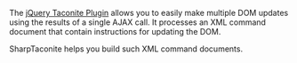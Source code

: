 The [jQuery Taconite Plugin](http://malsup.com/jquery/taconite/#overview) allows you to easily make multiple DOM updates using the results of a single AJAX call. It processes an XML command document that contain instructions for updating the DOM.

SharpTaconite helps you build such XML command documents.